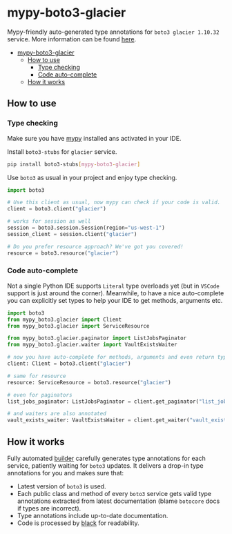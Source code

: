 # mypy-boto3-glacier

Mypy-friendly auto-generated type annotations for `boto3 glacier 1.10.32` service.
More information can be found [here](https://github.com/vemel/mypy_boto3).

- [mypy-boto3-glacier](#mypy-boto3-glacier)
  - [How to use](#how-to-use)
    - [Type checking](#type-checking)
    - [Code auto-complete](#code-auto-complete)
  - [How it works](#how-it-works)

## How to use

### Type checking

Make sure you have [mypy](https://github.com/python/mypy) installed ans activated in your IDE.

Install `boto3-stubs` for `glacier` service.

```bash
pip install boto3-stubs[mypy-boto3-glacier]
```

Use `boto3` as usual in your project and enjoy type checking.

```python
import boto3

# Use this client as usual, now mypy can check if your code is valid.
client = boto3.client("glacier")

# works for session as well
session = boto3.session.Session(region="us-west-1")
session_client = session.client("glacier")

# Do you prefer resource approach? We've got you covered!
resource = boto3.resource("glacier")
```

### Code auto-complete

Not a single Python IDE supports `Literal` type overloads yet (but in `VSCode` support is just around the corner).
Meanwhile, to have a nice auto-complete you can explicitly set types to help your IDE to get methods, arguments etc.

```python
import boto3
from mypy_boto3.glacier import Client
from mypy_boto3.glacier import ServiceResource

from mypy_boto3.glacier.paginator import ListJobsPaginator
from mypy_boto3.glacier.waiter import VaultExistsWaiter

# now you have auto-complete for methods, arguments and even return types
client: Client = boto3.client("glacier")

# same for resource
resource: ServiceResource = boto3.resource("glacier")

# even for paginators
list_jobs_paginator: ListJobsPaginator = client.get_paginator("list_jobs")

# and waiters are also annotated
vault_exists_waiter: VaultExistsWaiter = client.get_waiter("vault_exists")
```

## How it works

Fully automated [builder](https://github.com/vemel/mypy_boto3) carefully generates
type annotations for each service, patiently waiting for `boto3` updates. It delivers
a drop-in type annotations for you and makes sure that:

- Latest version of `boto3` is used.
- Each public class and method of every `boto3` service gets valid type annotations
  extracted from latest documentation (blame `botocore` docs if types are incorrect).
- Type annotations include up-to-date documentation.
- Code is processed by [black](https://github.com/psf/black) for readability.